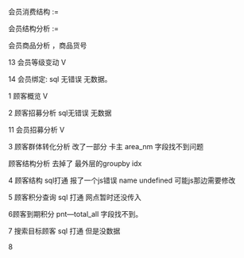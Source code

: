 会员消费结构 :=

会员结构分析 :=

会员商品分析  ，商品货号

13 会员等级变动  V

14 会员绑定:          sql 无错误  无数据。

1 顾客概览      V

2 顾客招募分析 sql无错误 无数据

11 会员招募分析  V

3 顾客群体转化分析  改了一部分 卡主  area\_nm 字段找不到问题

顾客结构分析 去掉了 最外层的groupby idx

4 顾客结构 sql打通 报了一个js错误 name undefined  可能js那边需要修改

5 顾客积分查询  sql 打通   网点暂时还没传入

6顾客到期积分  pnt—total\_all 字段找不到。

7 搜索目标顾客 sql 打通 但是没数据

8

